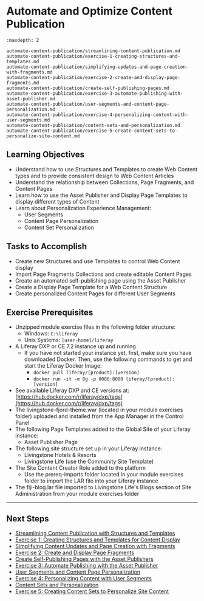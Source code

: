 # Automate and Optimize Content Publication

```{toctree}
:maxdepth: 2

automate-content-publication/streamlining-content-publication.md
automate-content-publication/exercise-1-creating-structures-and-templates.md
automate-content-publication/simplifying-updates-and-page-creation-with-fragments.md
automate-content-publication/exercise-2-create-and-display-page-fragments.md
automate-content-publication/create-self-publishing-pages.md
automate-content-publication/exercise-3-automate-publishing-with-asset-publisher.md
automate-content-publication/user-segments-and-content-page-personalization.md
automate-content-publication/exercise-4-personalizing-content-with-user-segments.md
automate-content-publication/content-sets-and-personalization.md
automate-content-publication/exercise-5-create-content-sets-to-personalize-site-content.md
```

## Learning Objectives

* Understand how to use Structures and Templates to create Web Content types and to provide consistent design to Web Content Articles
* Understand the relationship between Collections, Page Fragments, and Content Pages
* Learn how to use the Asset Publisher and Display Page Templates to display different types of Content
* Learn about Personalization Experience Management:
    * User Segments
    * Content Page Personalization
    * Content Set Personalization

## Tasks to Accomplish

* Create new Structures and use Templates to control Web Content display
* Import Page Fragments Collections and create editable Content Pages
* Create an automated self-publishing page using the Asset Publisher
* Create a Display Page Template for a Web Content Structure
* Create personalized Content Pages for different User Segments


## Exercise Prerequisites

* Unzipped module exercise files in the following folder structure:
    * Windows: `C:\liferay`
    * Unix Systems: `[user-home]/liferay`
* A Liferay DXP or CE 7.2 instance up and running
    * If you have not started your instance yet, first, make sure you have downloaded Docker. Then, use the following commands to get and start the Liferay Docker Image:
        * `docker pull liferay/[product]:[version]`
        * `docker run -it -m 8g -p 8080:8080 liferay/[product]:[version]`
*  See available Liferay DXP and CE versions at: [https://hub.docker.com/r/liferay/dxp/tags](https://hub.docker.com/r/liferay/dxp/tags)
* The livingstone-fjord-theme.war (located in your module exercises folder) uploaded and installed from the App Manager in the Control Panel
* The following Page Templates added to the Global Site of your Liferay instance:
    * Asset Publisher Page
* The following site structure set up in your Liferay instance:
    * Livingstone Hotels & Resorts
    * Livingstone Life (use the Community Site Template)
* The Site Content Creator Role added to the platform
    * Use the prereq-imports folder located in your module exercises folder to import the LAR file into your Liferay instance
* The fiji-blog.lar file imported to Livingstone Life's Blogs section of Site Administration from your module exercises folder

---

## Next Steps

* [Streamlining Content Publication with Structures and Templates](./automate-content-publication/streamlining-content-publication.md)
* [Exercise 1: Creating Structures and Templates for Content Display](./automate-content-publication/exercise-1-creating-structures-and-templates.md)
* [Simplifying Content Updates and Page Creation with Fragments](./automate-content-publication/simplifying-updates-and-page-creation-with-fragments.md)
* [Exercise 2: Create and Display Page Fragments](./automate-content-publication/exercise-2-create-and-display-page-fragments.md)
* [Create Self-Publishing Pages with the Asset Publishers](./automate-content-publication/create-self-publishing-pages.md)
* [Exercise 3: Automate Publishing with the Asset Publisher](./automate-content-publication/exercise-3-automate-publishing-with-asset-publisher.md)
* [User Segments and Content Page Personalization](./automate-content-publication/user-segments-and-content-page-personalization.md)
* [Exercise 4: Personalizing Content with User Segments](./automate-content-publication/exercise-4-personalizing-content-with-user-segments.md)
* [Content Sets and Personalization](./automate-content-publication/content-sets-and-personalization.md)
* [Exercise 5: Creating Content Sets to Personalize Site Content](./automate-content-publication/exercise-5-create-content-sets-to-personalize-site-content.md)